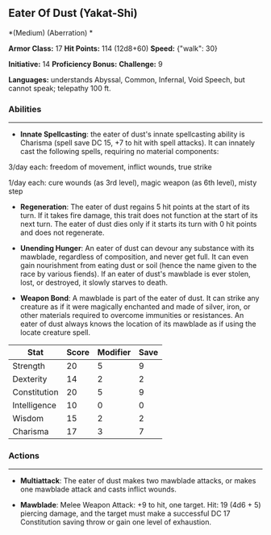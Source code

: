 ## Eater Of Dust (Yakat-Shi)
*(Medium) (Aberration) *

**Armor Class:** 17
**Hit Points:** 114 (12d8+60)
**Speed:** {"walk": 30}

**Initiative:** 14
**Proficiency Bonus:**
**Challenge:** 9

**Languages:** understands Abyssal, Common, Infernal, Void Speech, but cannot speak; telepathy 100 ft.

### Abilities
 --- 
- **Innate Spellcasting**: the eater of dust's innate spellcasting ability is Charisma (spell save DC 15, +7 to hit with spell attacks). It can innately cast the following spells, requiring no material components:

3/day each: freedom of movement, inflict wounds, true strike

1/day each: cure wounds (as 3rd level), magic weapon (as 6th level), misty step

- **Regeneration**: The eater of dust regains 5 hit points at the start of its turn. If it takes fire damage, this trait does not function at the start of its next turn. The eater of dust dies only if it starts its turn with 0 hit points and does not regenerate.

- **Unending Hunger**: An eater of dust can devour any substance with its mawblade, regardless of composition, and never get full. It can even gain nourishment from eating dust or soil (hence the name given to the race by various fiends). If an eater of dust's mawblade is ever stolen, lost, or destroyed, it slowly starves to death.

- **Weapon Bond**: A mawblade is part of the eater of dust. It can strike any creature as if it were magically enchanted and made of silver, iron, or other materials required to overcome immunities or resistances. An eater of dust always knows the location of its mawblade as if using the locate creature spell.



| Stat | Score | Modifier | Save |
| ---- | ---- | ---- | ---- |
| Strength | 20 | 5 | 9 |
| Dexterity | 14 | 2 | 2 |
| Constitution | 20 | 5 | 9 |
| Intelligence | 10 | 0 | 0 |
| Wisdom | 15 | 2 | 2 |
| Charisma | 17 | 3 | 7 |

### Actions
 --- 
- **Multiattack**: The eater of dust makes two mawblade attacks, or makes one mawblade attack and casts inflict wounds.

- **Mawblade**: Melee Weapon Attack: +9 to hit, one target. Hit: 19 (4d6 + 5) piercing damage, and the target must make a successful DC 17 Constitution saving throw or gain one level of exhaustion.

